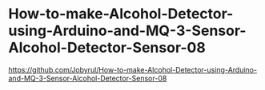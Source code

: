# How-to-make-Alcohol-Detector-using-Arduino-and-MQ-3-Sensor-Alcohol-Detector-Sensor-08
https://github.com/Jobyrul/How-to-make-Alcohol-Detector-using-Arduino-and-MQ-3-Sensor-Alcohol-Detector-Sensor-08
